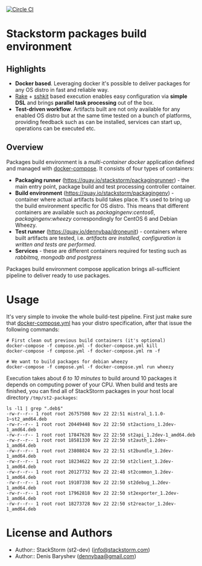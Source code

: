 [![Circle CI](https://circleci.com/gh/StackStorm/st2-packages.svg?style=svg)](https://circleci.com/gh/StackStorm/st2-packages)

# Stackstorm packages build environment

## Highlights

 - **Docker based**. Leveraging docker it's possible to deliver packages for any OS distro in fast and reliable way.
 - [Rake](https://github.com/ruby/rake) + [sshkit](https://github.com/capistrano/sshkit) based execution enables easy configuration via **simple DSL** and brings **parallel task processing** out of the box.
 - **Test-driven workflow**. Artifacts built are not only available for any enabled OS distro but at the same time tested on a bunch of platforms, providing feedback such as can be installed, services can start up, operations can be executed etc.

## Overview

Packages build environment is a *multi-container docker* application defined and managed with [docker-compose](https://github.com/docker/compose). It consists of four types of containers:

 - **Packaging runner** (https://quay.io/stackstorm/packagingrunner) - the main entry point, package build and test processing controller container.
 - **Build environment** (https://quay.io/stackstorm/packagingenv) - container where actual artifacts build takes place. It's used to bring up the build environment specific for OS distro. This means that different containers are available such as *packagingenv:centos6*, *packagingenv:wheezy* correspondingly for CentOS 6 and Debian Wheezy.
 - **Test runner** (https://quay.io/dennybaa/droneunit) - containers where built artifacts are tested, i.e. *artifacts are installed, configuration is written and tests are performed*.
 - **Services** - these are different containers required for testing such as *rabbitmq, mongodb and postgress*

Packages build environment compose application brings all-sufficient pipeline to deliver ready to use packages.

# Usage

It's very simple to invoke the whole build-test pipeline. First just make sure that [docker-compose.yml](docker-compose.yml) has your distro specification, after that issue the following commands:

```shell
# First clean out previous build containers (it's optional)
docker-compose -f compose.yml -f docker-compose.yml kill
docker-compose -f compose.yml -f docker-compose.yml rm -f

# We want to build packages for debian wheezy
docker-compose -f compose.yml -f docker-compose.yml run wheezy
```

Execution takes about *6 to 10 minutes* to build around 10 packages it depends on computing power of your CPU. When build and tests are finished, you can find all of StackStorm packages in your host local directory `/tmp/st2-packages`:

```shell
ls -l1 | grep ".deb$"
-rw-r--r-- 1 root root 26757508 Nov 22 22:51 mistral_1.1.0-1~st2_amd64.deb
-rw-r--r-- 1 root root 20449448 Nov 22 22:50 st2actions_1.2dev-1_amd64.deb
-rw-r--r-- 1 root root 17847628 Nov 22 22:50 st2api_1.2dev-1_amd64.deb
-rw-r--r-- 1 root root 18581330 Nov 22 22:50 st2auth_1.2dev-1_amd64.deb
-rw-r--r-- 1 root root 23808024 Nov 22 22:51 st2bundle_1.2dev-1_amd64.deb
-rw-r--r-- 1 root root 18234622 Nov 22 22:50 st2client_1.2dev-1_amd64.deb
-rw-r--r-- 1 root root 20127732 Nov 22 22:48 st2common_1.2dev-1_amd64.deb
-rw-r--r-- 1 root root 19107338 Nov 22 22:50 st2debug_1.2dev-1_amd64.deb
-rw-r--r-- 1 root root 17962818 Nov 22 22:50 st2exporter_1.2dev-1_amd64.deb
-rw-r--r-- 1 root root 18273728 Nov 22 22:50 st2reactor_1.2dev-1_amd64.deb
```

# License and Authors

* Author:: StackStorm (st2-dev) (<info@stackstorm.com>)
* Author:: Denis Baryshev (<dennybaa@gmail.com>)
